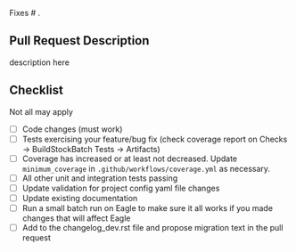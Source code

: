 Fixes # .

## Pull Request Description

description here

## Checklist

Not all may apply

- [ ] Code changes (must work)
- [ ] Tests exercising your feature/bug fix (check coverage report on Checks -> BuildStockBatch Tests -> Artifacts)
- [ ] Coverage has increased or at least not decreased. Update `minimum_coverage` in `.github/workflows/coverage.yml` as necessary.
- [ ] All other unit and integration tests passing
- [ ] Update validation for project config yaml file changes
- [ ] Update existing documentation
- [ ] Run a small batch run on Eagle to make sure it all works if you made changes that will affect Eagle
- [ ] Add to the changelog_dev.rst file and propose migration text in the pull request

